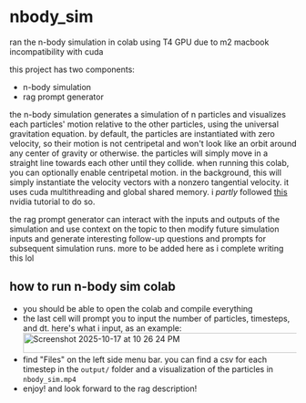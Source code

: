 # nbody_sim

ran the n-body simulation in colab using T4 GPU due to m2 macbook incompatibility with cuda

this project has two components:
- n-body simulation
- rag prompt generator

the n-body simulation generates a simulation of n particles and visualizes each particles' motion relative to the other particles, using the universal gravitation equation. 
by default, the particles are instantiated with zero velocity, so their motion is not centripetal and won't look like an orbit around any center of gravity or otherwise. 
the particles will simply move in a straight line towards each other until they collide. when running this colab, you can optionally enable centripetal motion. in the background, 
this will simply instantiate the velocity vectors with a nonzero tangential velocity. it uses cuda multithreading and global shared memory. i *partly* followed [this](https://developer.nvidia.com/gpugems/gpugems3/part-v-physics-simulation/chapter-31-fast-n-body-simulation-cuda) nvidia tutorial to do so. 

the rag prompt generator can interact with the inputs and outputs of the simulation and use context on the topic to then modify future simulation inputs and
generate interesting follow-up questions and prompts for subsequent simulation runs. more to be added here as i complete writing this lol

## how to run n-body sim colab
- you should be able to open the colab and compile everything
- the last cell will prompt you to input the number of particles, timesteps, and dt. here's what i input, as an example:
  <img width="733" height="35" alt="Screenshot 2025-10-17 at 10 26 24 PM" src="https://github.com/user-attachments/assets/39627dbd-8613-40f2-8d17-bff26157347c" />
- find "Files" on the left side menu bar. you can find a csv for each timestep in the `output/` folder and a visualization of the particles in `nbody_sim.mp4`
- enjoy! and look forward to the rag description!
